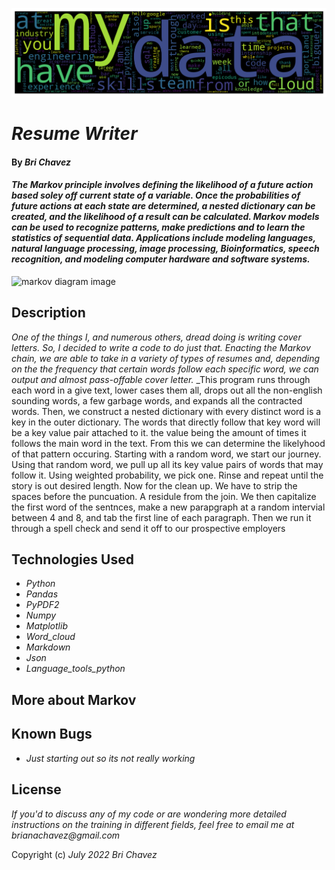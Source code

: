 
<p><img src="finished_resumes/dsa_resume_wordcloud.png" alt="word cloud image"/></p>

# _Resume Writer_

#### By _**Bri Chavez**_

#### _The Markov principle involves defining the likelihood of a future action based soley off current state of a variable. Once the probabilities of future actions at each state are determined, a nested dictionary can be created, and the likelihood of a result can be calculated. Markov models can be used to recognize patterns, make predictions and to learn the statistics of sequential data. Applications include modeling languages, natural language processing, image processing, Bioinformatics, speech recognition, and modeling computer hardware and software systems._

<p><img src="finished_resumes/finished_resumes/mark.jpg" alt="markov diagram image"/></p>

## Description

_One of the things I, and numerous others, dread doing is writing cover letters. So, I decided to write a code to do just that. Enacting the Markov chain, we are able to take in a variety of types of resumes and, depending on the the frequency that certain words follow each specific word, we can output and almost pass-offable cover letter._
_This program runs through each word in a give text, lower cases them all, drops out all the non-english sounding words, a few garbage words, and expands all the contracted words. Then, we construct a nested dictionary with every distinct word is a key in the outer dictionary. The words that directly follow that key word will be a key value pair attached to it. the value being the amount of times it follows the main word in the text. From this we can determine the likelyhood of that pattern occuring. Starting with a random word, we start our journey. Using that random word, we pull up all its key value pairs of words that may follow it. Using weighted probability, we pick one. Rinse and repeat until the story is out desired length. Now for the clean up. We have to strip the spaces before the puncuation. A residule from the join. We then capitalize the first word of the sentnces, make a new parapgraph at a random intervial between 4 and 8, and tab the first line of each paragraph. Then we run it through a spell check and send it off to our prospective employers


## Technologies Used

* _Python_
* _Pandas_
* _PyPDF2_
* _Numpy_
* _Matplotlib_
* _Word_cloud_
* _Markdown_
* _Json_
* _Language_tools_python_


## More about Markov




## Known Bugs

* _Just starting out so its not really working_

## License

_If you'd to discuss any of my code or are wondering more detailed instructions on the training in different fields, feel free to email me at brianachavez@gmail.com_

Copyright (c) _July 2022_ _Bri Chavez_
